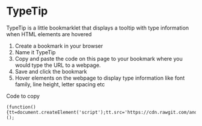 # TypeTip

TypeTip is a little bookmarklet that displays a tooltip with type information when HTML elements are hovered

1. Create a bookmark in your browser
2. Name it TypeTip
3. Copy and paste the code on this page to your bookmark where you would type the URL to a webpage.
4. Save and click the bookmark
5. Hover elements on the webpage to display type information like font family, line height, letter spacing etc

Code to copy

```
(function(){tt=document.createElement('script');tt.src='https://cdn.rawgit.com/andreasnylin/TypeTip/a2bacdd483fc42aa6c7850965ee591d5cb47f69a/typetip.js';document.body.appendChild(tt);})();
```
